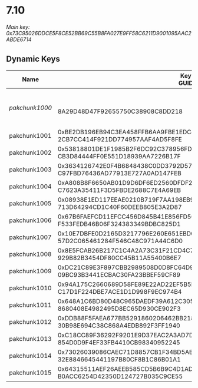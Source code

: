 # 7.10

###### *Main key: 0x73C95026DDCE5F8CE52BB69C55B8FA027E9FF58C6211D9001095AAC2ABDE6714*

## Dynamic Keys

| Name           | Key<br/>GUID                                                                                            | Notes                               |
|----------------|---------------------------------------------------------------------------------------------------------|-------------------------------------|
| *pakchunk1000* | <br/>8A29D48D47F92655750C38908C8DD218                                                                   | Early version of the Mechanimal set |
| pakchunk1001   | 0xBE2DB196EB94C3EA458FFB6AA9FBE1EDC4BD427AFC8103C4197D081F28D9569E<br/>2CB7CC414F921DD774957AAF4AD5F8FE |                                     |
| pakchunk1002   | 0x53818801DE1F1985B2F6DC92C378956FDDBEE995F7AD0DC5B220425CC4F84D2A<br/>CB3D84444FF0E551D18939AA7226B17F |                                     |
| pakchunk1003   | 0x3634126742E0F4B6848438C0DD3792D57521374E0A336C10BD1D23FD83E642EE<br/>C97FBD76436AD77913E727A0AD147FEB |                                     |
| pakchunk1004   | 0xA808B8F6650AB01D9D6DF6ED2560DFDF23B60DF452B40F8477D5E00E30BC65AC<br/>C7623A35411F3D5FBDE2688C7E4A69EB |                                     |
| pakchunk1005   | 0x08938E1ED117EEAE0210B719F7AA198EB99265DEE9C89D9F31A157F75D860E5F<br/>713D64294CD1C40F60DEEB805E3A2D87 |                                     |
| pakchunk1006   | 0x67B6FAEFCD11EFCC456D845B41E856FD56550DFB48D3646ABCA7BB5C86223817<br/>F533FEDB46B06F324383349BDBC825D1 |                                     |
| pakchunk1007   | 0x10E7DBFE0D2165D3217796E260E651EBD07F9AA3D4ED7FAC81042BA76810FECD<br/>57D2C065461284F546C48C971A44C6D0 |                                     |
| pakchunk1008   | 0x8E5FCAB26B217C1C4A2A73C31F21CD4C73B34C4DDBB8222B069494A5725074BE<br/>929B82B3454DF80CC45B11A55400B6E7 |                                     |
| pakchunk1009   | 0xDC21C89E3F897CBB2989508D0D8FC64D9E0F9F9DA7585780E2A608D1226FD9D3<br/>09BC93B3441ECBAC30FA23BBEF59CF89 |                                     |
| pakchunk1010   | 0x94A175C2660689D58FE89E22AD22EF5B5DD06C02301CF39E3BC6FB2ED3FCF2DF<br/>C17D1F224DBE7ACE1D1D998F9EC974B4 |                                     |
| pakchunk1011   | 0x648A1C6BD80D48C965DAEDF39A612C305480A76A539ACBD620F5B0CF66F416C1<br/>8680408E4982495D8EC65D930CE902F3 |                                     |
| pakchunk1012   | 0xDDB88F5FAEA677BB5291860206462BB218FD389228D41E02595DF72E72F591DB<br/>30B98E694C38C868A4EDB892F3FF1940 |                                     |
| pakchunk1013   | 0xC18CC89F36292F9201E9D37EAC2A3AD7DE8A8061A8DC4FEB35E39FECF6A2CF3E<br/>854D0D9F4EF33FB4410CB98340952245 |                                     |
| pakchunk1014   | 0x73026039086CAEC71D8857CB1F34BD5AE76713D981307FC2FD20325FCD41D9F3<br/>32E8846645441197B80CF8B1C86B01A1 |                                     |
| pakchunk1015   | 0x64315511AEF26AEEB585CD5B6B9C4D1AD61D67ECA27FB5E013BF410562253C9D<br/>B0ACC6254D42350D124727B035C9CE55 |                                     |
